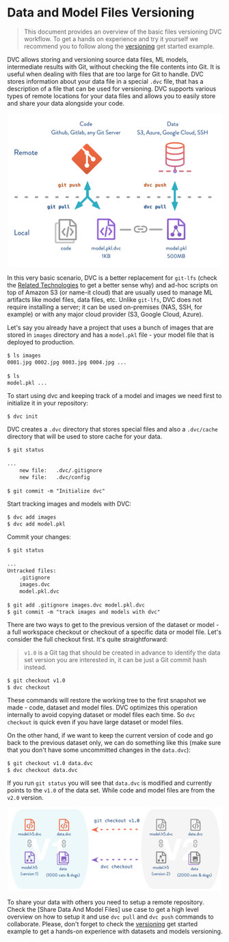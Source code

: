 # Data and Model Files Versioning

> This document provides an overview of the basic files versioning DVC workflow.
> To get a hands on experience and try it yourself we recommend you to follow
> along the [versioning](/doc/get-started/example-versioning) get started
> example.

DVC allows storing and versioning source data files, ML models, intermediate
results with Git, without checking the file contents into Git. It is useful when
dealing with files that are too large for Git to handle. DVC stores information
about your data file in a special `.dvc` file, that has a description of a file
that can be used for versioning. DVC supports various types of remote locations
for your data files and allows you to easily store and share your data alongside
your code.

![](/static/img/model-versioning-diagram.png)

In this very basic scenario, DVC is a better replacement for `git-lfs` (check
the [Related Technologies](/doc/understanding-dvc/related-technologies) to get a
better sense why) and ad-hoc scripts on top of Amazon S3 (or name-it cloud) that
are usually used to manage ML artifacts like model files, data files, etc.
Unlike `git-lfs`, DVC does not require installing a server; it can be used
on-premises (NAS, SSH, for example) or with any major cloud provider (S3, Google
Cloud, Azure).

Let's say you already have a project that uses a bunch of images that are stored
in `images` directory and has a `model.pkl` file - your model file that is
deployed to production.

```dvc
$ ls images
0001.jpg 0002.jpg 0003.jpg 0004.jpg ...

$ ls
model.pkl ...
```

To start using dvc and keeping track of a model and images we need first to
initialize it in your repository:

```dvc
$ dvc init
```

DVC creates a `.dvc` directory that stores special files and also a `.dvc/cache`
directory that will be used to store cache for your data.

```dvc
$ git status

...
    new file:   .dvc/.gitignore
    new file:   .dvc/config

$ git commit -m "Initialize dvc"
```

Start tracking images and models with DVC:

```dvc
$ dvc add images
$ dvc add model.pkl
```

Commit your changes:

```dvc
$ git status

...
Untracked files:
    .gitignore
    images.dvc
    model.pkl.dvc

$ git add .gitignore images.dvc model.pkl.dvc
$ git commit -m "track images and models with dvc"
```

There are two ways to get to the previous version of the dataset or model - a
full workspace checkout or checkout of a specific data or model file. Let's
consider the full checkout first. It's quite straightforward:

> `v1.0` is a Git tag that should be created in advance to identify the data set
> version you are interested in, it can be just a Git commit hash instead.

```dvc
$ git checkout v1.0
$ dvc checkout
```

These commands will restore the working tree to the first snapshot we made -
code, dataset and model files. DVC optimizes this operation internally to avoid
copying dataset or model files each time. So `dvc checkout` is quick even if you
have large dataset or model files.

On the other hand, if we want to keep the current version of code and go back to
the previous dataset only, we can do something like this (make sure that you
don't have some uncommitted changes in the `data.dvc`):

```dvc
$ git checkout v1.0 data.dvc
$ dvc checkout data.dvc
```

If you run `git status` you will see that `data.dvc` is modified and currently
points to the `v1.0` of the data set. While code and model files are from the
`v2.0` version.

![](/static/img/versioning.png)

To share your data with others you need to setup a remote repository. Check the
[Share Data And Model Files] use case to get a high level overview on how to
setup it and use `dvc pull` and `dvc push` commands to collaborate. Please,
don't forget to check the [versioning](/doc/get-started/example-versioning) get
started example to get a hands-on experience with datasets and models
versioning.
